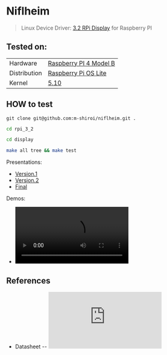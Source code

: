 # Niflheim
> Linux Device Driver: [3.2 RPi Display](http://www.lcdwiki.com/3.2inch_RPi_Display) for Raspberry PI


## Tested on:
|     ||
|:----|:-------|
|Hardware| [Raspberry PI 4 Model B](https://www.raspberrypi.com/products/raspberry-pi-4-model-b/)|
|Distribution| [Raspberry Pi OS Lite](https://www.raspberrypi.com/software/operating-systems/)|
|Kernel|[5.10](https://elixir.bootlin.com/linux/v5.10/source)|

## HOW to test
```
git clone git@github.com:m-shiroi/niflheim.git .
```
```bash
cd rpi_3_2
```
```bash
cd display
```
```bash
make all tree && make test
```

Presentations:
- [Version.1](https://docs.google.com/presentation/d/1H2mXxWfIWzL6PnOEkNwOqWe97G-Puh7EYUSbl6d6aRY/edit?usp=sharing)
- [Version.2](https://docs.google.com/presentation/d/1l2MWAab4xdU1kkzGAuMP5_JKcs2w-5u1FLamjRbe9JU/edit?usp=sharing)
- [Final](https://docs.google.com/presentation/d/1o4LpNmQKd-CKkz_3tOk2v4GrwnSacAF7DedF2dG8l6o/edit?usp=sharing)

Demos:
- ![Version.1](media/Version.1.mp4)

## References
- Datasheet -- ![ILI9341](https://cdn-shop.adafruit.com/datasheets/ILI9341.pdf)

